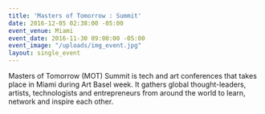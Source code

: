 ```yaml
---
title: 'Masters of Tomorrow : Summit'
date: 2016-12-05 02:38:00 -05:00
event_venue: Miami
event_date: 2016-11-30 09:00:00 -05:00
event_image: "/uploads/img_event.jpg"
layout: single_event
---
```


Masters of Tomorrow (MOT) Summit is tech and art conferences that takes place in Miami during Art Basel week. It gathers global thought-leaders, artists, technologists and entrepreneurs from around the world to learn, network and inspire each other.